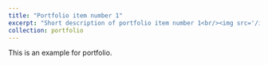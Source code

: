 ```yaml
---
title: "Portfolio item number 1"
excerpt: "Short description of portfolio item number 1<br/><img src='/images/500x300.png'>"
collection: portfolio
---
```


This is an example for portfolio.
